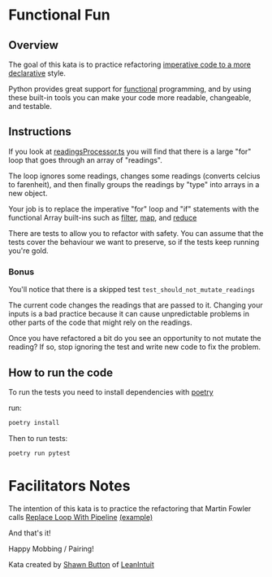 # Functional Fun

## Overview
The goal of this kata is to practice refactoring [imperative code to a more declarative](https://dev.to/ruizb/declarative-vs-imperative-4a7l) style.

Python provides great support for [functional](https://dev.to/ruizb/introduction-179d) programming, and by using
these built-in tools you can make your code more readable, changeable, and testable.

## Instructions

If you look at [readingsProcessor.ts](./src/readingsProcessor.ts) you will find that there is a
large "for" loop that goes through an array of "readings".

The loop ignores some readings, changes some readings (converts celcius to farenheit),
and then finally groups the readings by "type" into arrays in a new object.

Your job is to replace the imperative "for" loop and "if" statements with the functional Array built-ins such as
[filter](https://developer.mozilla.org/en-US/docs/Web/JavaScript/Reference/Global_Objects/Array/filter),
[map](https://developer.mozilla.org/en-US/docs/Web/JavaScript/Reference/Global_Objects/Array/map), and
[reduce](https://developer.mozilla.org/en-US/docs/Web/JavaScript/Reference/Global_Objects/Array/reduce)

There are tests to allow you to refactor with safety. You can assume that the tests cover the behaviour we want to preserve, so if the tests keep running you're gold.

### Bonus
You'll notice that there is a skipped test `test_should_not_mutate_readings`

The current code changes the readings that are passed to it. Changing your inputs is a bad practice because it can cause unpredictable problems in other parts of the code that might rely on the readings.

Once you have refactored a bit do you see an opportunity to not mutate the reading? If so, stop ignoring the test and write new code to fix the problem.

## How to run the code

To run the tests you need to install dependencies with [poetry](https://python-poetry.org/)

run:
```bash
poetry install
```

Then to run tests:
```bash
poetry run pytest
```


# Facilitators Notes

The intention of this kata is to practice the refactoring that Martin Fowler calls [Replace Loop With Pipeline](https://refactoring.com/catalog/replaceLoopWithPipeline.html) [(example)](https://martinfowler.com/articles/refactoring-pipelines.html)



And that's it!

Happy Mobbing / Pairing!

Kata created by [Shawn Button](mailto:shawn@leanintuit.com) of [LeanIntuit](http://www.leanintuit.com)

